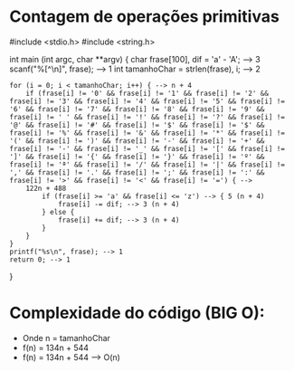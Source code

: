 # Contagem de operações primitivas

#include <stdio.h>
#include <string.h>

int main (int argc, char **argv) {
    char frase[100], dif = 'a' - 'A'; --> 3
    scanf("%[^\n]", frase); --> 1
    int tamanhoChar = strlen(frase), i; --> 2

    for (i = 0; i < tamanhoChar; i++) { --> n + 4
        if (frase[i] != '0' && frase[i] != '1' && frase[i] != '2' && frase[i] != '3' && frase[i] != '4' && frase[i] != '5' && frase[i] != '6' && frase[i] != '7' && frase[i] != '8' && frase[i] != '9' && frase[i] != ' ' && frase[i] != '!' && frase[i] != '?' && frase[i] != '@' && frase[i] != '#' && frase[i] != '$' && frase[i] != '$' && frase[i] != '%' && frase[i] != '&' && frase[i] != '*' && frase[i] != '(' && frase[i] != ')' && frase[i] != '-' && frase[i] != '+' && frase[i] != '-' && frase[i] != '_' && frase[i] != '[' && frase[i] != ']' && frase[i] != '{' && frase[i] != '}' && frase[i] != 'º' && frase[i] != 'ª' && frase[i] != '/' && frase[i] != '|' && frase[i] != ',' && frase[i] != '.' && frase[i] != ';' && frase[i] != ':' && frase[i] != '>' && frase[i] != '<' && frase[i] != '=') { --> 
        122n + 488
            if (frase[i] >= 'a' && frase[i] <= 'z') --> { 5 (n + 4)
                frase[i] -= dif; --> 3 (n + 4)
            } else {
                frase[i] += dif; --> 3 (n + 4)
            }
        }
    }
    printf("%s\n", frase); --> 1
    return 0; --> 1
}

# Complexidade do código (BIG O):
* Onde n = tamanhoChar
* f(n) = 134n + 544
* f(n) = 134n + 544 --> O(n)